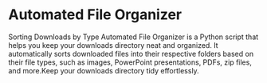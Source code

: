 # Automated File Organizer
 Sorting Downloads by Type
Automated File Organizer is a Python script that helps you keep your downloads directory neat and organized. It automatically sorts downloaded files into their respective folders based on their file types, such as images, PowerPoint presentations, PDFs, zip files, and more.Keep your downloads directory tidy effortlessly.
